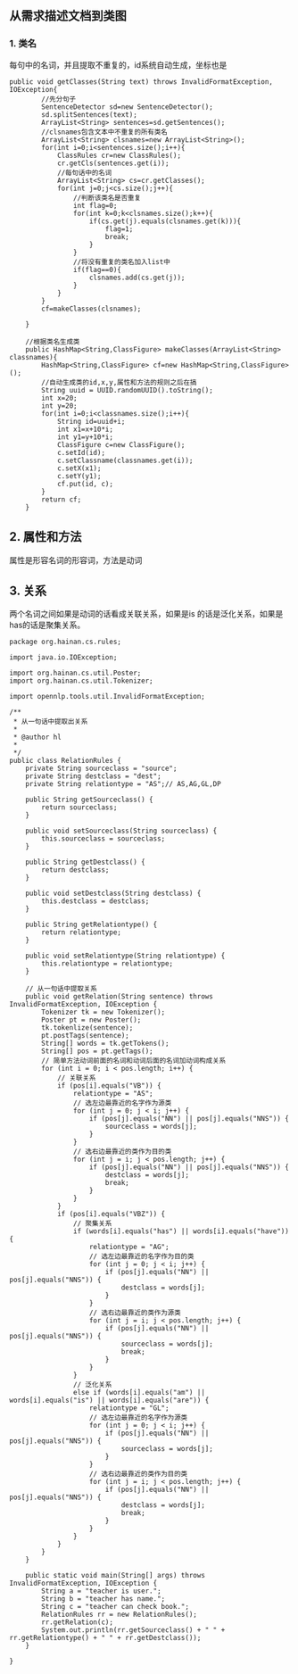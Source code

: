 ## 从需求描述文档到类图
### 1. 类名
每句中的名词，并且提取不重复的，id系统自动生成，坐标也是

	public void getClasses(String text) throws InvalidFormatException, IOException{
			//先分句子
			SentenceDetector sd=new SentenceDetector();
			sd.splitSentences(text);
			ArrayList<String> sentences=sd.getSentences();
			//clsnames包含文本中不重复的所有类名
			ArrayList<String> clsnames=new ArrayList<String>();
			for(int i=0;i<sentences.size();i++){
				ClassRules cr=new ClassRules();
				cr.getCls(sentences.get(i));
				//每句话中的名词
				ArrayList<String> cs=cr.getClasses();
				for(int j=0;j<cs.size();j++){
					//判断该类名是否重复
					int flag=0;
					for(int k=0;k<clsnames.size();k++){
						if(cs.get(j).equals(clsnames.get(k))){
							flag=1;
							break;
						}
					}
					//将没有重复的类名加入list中
					if(flag==0){
						clsnames.add(cs.get(j));
					}
				}
			}
			cf=makeClasses(clsnames);
			
		}
		
		//根据类名生成类
		public HashMap<String,ClassFigure> makeClasses(ArrayList<String> classnames){
			HashMap<String,ClassFigure> cf=new HashMap<String,ClassFigure>();
			//自动生成类的id,x,y,属性和方法的规则之后在搞
			String uuid = UUID.randomUUID().toString();
			int x=20;
			int y=20;
			for(int i=0;i<classnames.size();i++){
				String id=uuid+i;
				int x1=x+10*i;
				int y1=y+10*i;
				ClassFigure c=new ClassFigure();
				c.setId(id);
				c.setClassname(classnames.get(i));
				c.setX(x1);
				c.setY(y1);
				cf.put(id, c);
			}
			return cf;
		}

## 2. 属性和方法
属性是形容名词的形容词，方法是动词

## 3. 关系
两个名词之间如果是动词的话看成关联关系，如果是is 的话是泛化关系，如果是has的话是聚集关系。

	package org.hainan.cs.rules;
	
	import java.io.IOException;
	
	import org.hainan.cs.util.Poster;
	import org.hainan.cs.util.Tokenizer;
	
	import opennlp.tools.util.InvalidFormatException;
	
	/**
	 * 从一句话中提取出关系
	 * 
	 * @author hl
	 *
	 */
	public class RelationRules {
		private String sourceclass = "source";
		private String destclass = "dest";
		private String relationtype = "AS";// AS,AG,GL,DP
	
		public String getSourceclass() {
			return sourceclass;
		}
	
		public void setSourceclass(String sourceclass) {
			this.sourceclass = sourceclass;
		}
	
		public String getDestclass() {
			return destclass;
		}
	
		public void setDestclass(String destclass) {
			this.destclass = destclass;
		}
	
		public String getRelationtype() {
			return relationtype;
		}
	
		public void setRelationtype(String relationtype) {
			this.relationtype = relationtype;
		}
	
		// 从一句话中提取关系
		public void getRelation(String sentence) throws InvalidFormatException, IOException {
			Tokenizer tk = new Tokenizer();
			Poster pt = new Poster();
			tk.tokenlize(sentence);
			pt.postTags(sentence);
			String[] words = tk.getTokens();
			String[] pos = pt.getTags();
			// 简单方法动词前面的名词和动词后面的名词加动词构成关系
			for (int i = 0; i < pos.length; i++) {
				// 关联关系
				if (pos[i].equals("VB")) {
					relationtype = "AS";
					// 选左边最靠近的名字作为源类
					for (int j = 0; j < i; j++) {
						if (pos[j].equals("NN") || pos[j].equals("NNS")) {
							sourceclass = words[j];
						}
					}
					// 选右边最靠近的类作为目的类
					for (int j = i; j < pos.length; j++) {
						if (pos[j].equals("NN") || pos[j].equals("NNS")) {
							destclass = words[j];
							break;
						}
					}
				}
				if (pos[i].equals("VBZ")) {
					// 聚集关系
					if (words[i].equals("has") || words[i].equals("have")) {
						relationtype = "AG";
						// 选左边最靠近的名字作为目的类
						for (int j = 0; j < i; j++) {
							if (pos[j].equals("NN") || pos[j].equals("NNS")) {
								destclass = words[j];
							}
						}
						// 选右边最靠近的类作为源类
						for (int j = i; j < pos.length; j++) {
							if (pos[j].equals("NN") || pos[j].equals("NNS")) {
								sourceclass = words[j];
								break;
							}
						}
					}
					// 泛化关系
					else if (words[i].equals("am") || words[i].equals("is") || words[i].equals("are")) {
						relationtype = "GL";
						// 选左边最靠近的名字作为源类
						for (int j = 0; j < i; j++) {
							if (pos[j].equals("NN") || pos[j].equals("NNS")) {
								sourceclass = words[j];
							}
						}
						// 选右边最靠近的类作为目的类
						for (int j = i; j < pos.length; j++) {
							if (pos[j].equals("NN") || pos[j].equals("NNS")) {
								destclass = words[j];
								break;
							}
						}
					}
				}
			}
		}
	
		public static void main(String[] args) throws InvalidFormatException, IOException {
			String a = "teacher is user.";
			String b = "teacher has name.";
			String c = "teacher can check book.";
			RelationRules rr = new RelationRules();
			rr.getRelation(c);
			System.out.println(rr.getSourceclass() + " " + rr.getRelationtype() + " " + rr.getDestclass());
		}
	
	}
